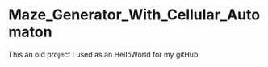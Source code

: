 # Maze_Generator_With_Cellular_Automaton
This an old project I used as an HelloWorld for my gitHub.
